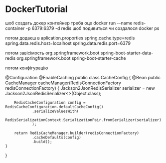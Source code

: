 # DockerTutorial

шоб создать докер контейнер треба оце 
docker run --name redis-container -p 6379:6379 -d redis 
шоб подивиться чи создалося docker ps


потом додаєш в aplication.proporties
spring.cache.type=redis
spring.data.redis.host=localhost
spring.data.redis.port=6379


потом завісімость 
<dependency>
    <groupId>org.springframework.boot</groupId>
    <artifactId>spring-boot-starter-data-redis</artifactId>
</dependency>
<dependency>
    <groupId>org.springframework.boot</groupId>
    <artifactId>spring-boot-starter-cache</artifactId>
</dependency>


потом конфігурацію

@Configuration
@EnableCaching
public class CacheConfig {
    @Bean
    public CacheManager cacheManager(RedisConnectionFactory redisConnectionFactory) {
        Jackson2JsonRedisSerializer<Object> serializer = new Jackson2JsonRedisSerializer<>(Object.class);

        RedisCacheConfiguration config = RedisCacheConfiguration.defaultCacheConfig()
                .serializeValuesWith(
                    RedisSerializationContext.SerializationPair.fromSerializer(serializer)
                );

        return RedisCacheManager.builder(redisConnectionFactory)
                .cacheDefaults(config)
                .build();
    }
}

